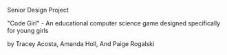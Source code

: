 Senior Design Project

"Code Girl" - An educational computer science game designed specifically for young girls

by Tracey Acosta, Amanda Holl, And Paige Rogalski
